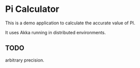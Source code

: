 Pi Calculator
=============

This is a demo application to calculate the accurate value of PI.

It uses Akka running in distributed environments.

TODO
----
arbitrary precision.
